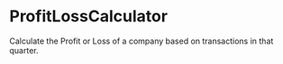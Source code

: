 # ProfitLossCalculator
Calculate the Profit or Loss of a company based on transactions in that quarter.
